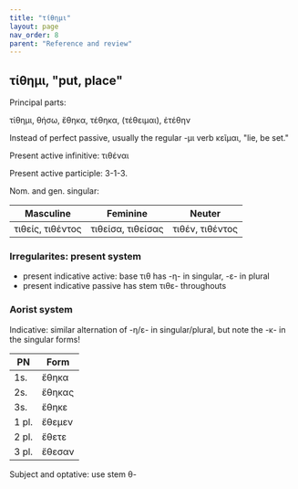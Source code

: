 ```yaml
---
title: "τίθημι"
layout: page
nav_order: 8
parent: "Reference and review"
---
```


## τίθημι, "put, place"

Principal parts:

τίθημι, θήσω, ἔθηκα, τέθηκα, (τέθειμαι), ἐτέθην

Instead of perfect passive, usually the regular -μι verb κεῖμαι, "lie, be set."


Present active infinitive: τιθέναι

Present active participle: 3-1-3.

Nom. and gen. singular:

| Masculine  | Feminine | Neuter |
| --- | --- | --- |
| τιθείς, τιθέντος | τιθείσα, τιθείσας | τιθέν, τιθέντος |

### Irregularites: present system

- present indicative active: base τιθ has -η- in singular, -ε- in plural
- present indicative passive has stem τιθε- throughouts


### Aorist system

Indicative: similar alternation of -η/ε- in singular/plural, but note the -κ- in the singular forms!

| PN | Form |
| --- | --- |
| 1s. | ἔθηκα |
| 2s. | ἔθηκας |
| 3s. | ἔθηκε|
| 1 pl. | ἔθεμεν|
| 2 pl. | ἔθετε|
| 3 pl. | ἔθεσαν |

Subject and optative: use stem θ-

